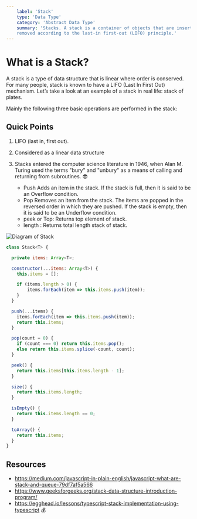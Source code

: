 ```yaml
---
    label: 'Stack'
    type: 'Data Type'
    category: 'Abstract Data Type'
    summary: 'Stacks. A stack is a container of objects that are inserted and
    removed according to the last-in first-out (LIFO) principle.'
---
```


# What is a Stack?

A stack is a type of data structure that is linear where order is conserved. For many people, stack is known to have a LIFO (Last In First Out) mechanism. Let’s take a look at an example of a stack in real life: stack of plates.

Mainly the following three basic operations are performed in the stack:

## Quick Points

1. LIFO (last in, first out).
2. Considered as a linear data structure
3. Stacks entered the computer science literature in 1946, when Alan M. Turing used the terms "bury" and "unbury" as a means of calling and returning from subroutines. 😎

    - Push Adds an item in the stack. If the stack is full, then it is said to be an Overflow condition.
    - Pop Removes an item from the stack. The items are popped in the reversed order in which they are pushed. If the stack is empty, then it is said to be an Underflow condition.
    - peek or Top: Returns top element of stack.
    - length : Returns total length stack of stack.

![Diagram of Stack](https://i.imgur.com/x8ECBKb.png)

```javascript
class Stack<T> {

  private items: Array<T>;

  constructor(...items: Array<T>) {
    this.items = [];

    if (items.length > 0) {
        items.forEach(item => this.items.push(item));
    }
  }

  push(...items) {
    items.forEach(item => this.items.push(item));
    return this.items;
  }

  pop(count = 0) {
    if (count === 0) return this.items.pop();
    else return this.items.splice(-count, count);
  }

  peek() {
    return this.items[this.items.length - 1];
  }

  size() {
    return this.items.length;
  }

  isEmpty() {
    return this.items.length == 0;
  }

  toArray() {
    return this.items;
  }
}
```

## Resources

- https://medium.com/javascript-in-plain-english/javascript-what-are-stack-and-queue-79df7af5a566
- https://www.geeksforgeeks.org/stack-data-structure-introduction-program/
- https://egghead.io/lessons/typescript-stack-implementation-using-typescript 💰
